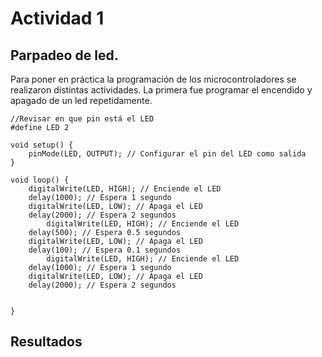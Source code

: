 # Actividad 1

## Parpadeo de led. 

Para poner en práctica la programación de los microcontroladores se realizaron distintas actividades. La primera fue programar el encendido y apagado de un led repetidamente.

```codigo
//Revisar en que pin está el LED
#define LED 2

void setup() {
    pinMode(LED, OUTPUT); // Configurar el pin del LED como salida
}

void loop() {
    digitalWrite(LED, HIGH); // Enciende el LED
    delay(1000); // Espera 1 segundo
    digitalWrite(LED, LOW); // Apaga el LED
    delay(2000); // Espera 2 segundos
        digitalWrite(LED, HIGH); // Enciende el LED
    delay(500); // Espera 0.5 segundos
    digitalWrite(LED, LOW); // Apaga el LED
    delay(100); // Espera 0.1 segundos
        digitalWrite(LED, HIGH); // Enciende el LED
    delay(1000); // Espera 1 segundo
    digitalWrite(LED, LOW); // Apaga el LED
    delay(2000); // Espera 2 segundos

    
}
```

## Resultados